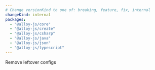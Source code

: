 ```yaml
---
# Change versionKind to one of: breaking, feature, fix, internal
changeKind: internal
packages:
  - "@alloy-js/core"
  - "@alloy-js/create"
  - "@alloy-js/csharp"
  - "@alloy-js/java"
  - "@alloy-js/json"
  - "@alloy-js/typescript"
---
```


Remove leftover configs
